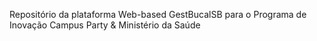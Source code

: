 Repositório da plataforma Web-based GestBucalSB para o Programa de Inovação Campus Party & Ministério da Saúde
